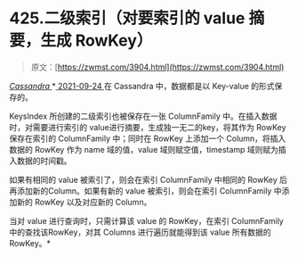 <!--yml
category: 未分类
date: 0001-01-01 00:00:00
--->

# 425.二级索引（对要索引的 value 摘要，生成 RowKey）

> 原文：[https://zwmst.com/3904.html](https://zwmst.com/3904.html)

   [ *Cassandra* ](https://zwmst.com/cassandra)*[ <time datetime="2021-09-24T15:13:34+08:00"> 2021-09-24 </time> ](https://zwmst.com/3904.html)  在 Cassandra 中，数据都是以 Key-value 的形式保存的。

KeysIndex 所创建的二级索引也被保存在一张 ColumnFamily 中。在插入数据时，对需要进行索引的 value进行摘要，生成独一无二的key，将其作为 RowKey保存在索引的 ColumnFamily 中；同时在 RowKey 上添加一个 Column，将插入数据的 RowKey 作为 name 域的值，value 域则赋空值，timestamp 域则赋为插入数据的时间戳。

如果有相同的 value 被索引了，则会在索引 ColumnFamily 中相同的 RowKey 后再添加新的Column。如果有新的 value 被索引，则会在索引 ColumnFamily 中添加新的 RowKey 以及对应新的 Column。

当对 value 进行查询时，只需计算该 value 的 RowKey，在索引 ColumnFamily 中的查找该RowKey，对其 Columns 进行遍历就能得到该 value 所有数据的 RowKey。*